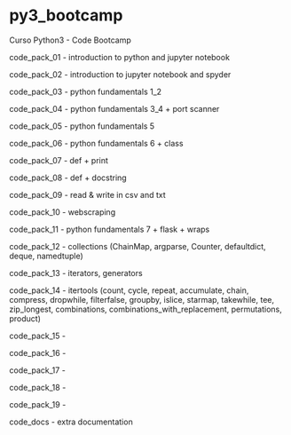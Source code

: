 # py3_bootcamp
Curso Python3 - Code Bootcamp

code_pack_01 - introduction to python and jupyter notebook

code_pack_02 - introduction to jupyter notebook and spyder

code_pack_03 - python fundamentals 1_2

code_pack_04 - python fundamentals 3_4 + port scanner

code_pack_05 - python fundamentals 5

code_pack_06 - python fundamentals 6 + class

code_pack_07 - def + print

code_pack_08 - def + docstring

code_pack_09 - read & write in csv and txt

code_pack_10 - webscraping

code_pack_11 - python fundamentals 7 + flask + wraps

code_pack_12 - collections (ChainMap, argparse, Counter, defaultdict, deque, namedtuple)

code_pack_13 - iterators, generators

code_pack_14 - itertools (count, cycle, repeat, accumulate, chain, compress, dropwhile, filterfalse, groupby, islice, starmap, takewhile, tee, zip_longest, combinations, combinations_with_replacement, permutations, product)

code_pack_15 - 

code_pack_16 - 

code_pack_17 - 

code_pack_18 - 

code_pack_19 - 

code_docs - extra documentation